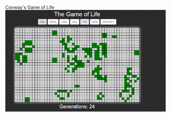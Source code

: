 Conway's Game of Life
![Image here](https://github.com/variablemayank/Conway-s-Game-of-Life/blob/master/Images/Screenshot_4.png)
